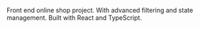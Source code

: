 Front end online shop project. With advanced filtering and state management. Built with React and TypeScript.

